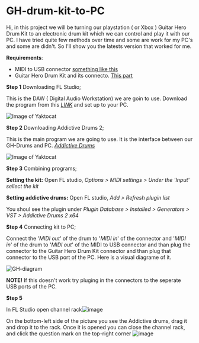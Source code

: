 # GH-drum-kit-to-PC
Hi, in this project we will be turning our playstation ( or Xbox ) Guitar Hero Drum Kit to an electronic drum kit which we can control and play it with our PC.
I have tried quite few methods over time and some are work for my PC's and some are didn't. So I'll show you the latests version that worked for me.

**Requirements**:
- MIDI to USB connector [something like this](https://www.amazon.com/Interface-Converter-Adapter-Indicator-Keyboard/dp/B087G7L7J2/ref=sr_1_1_sspa?dchild=1&keywords=usb+midi+cable&qid=1628748250&sr=8-1-spons&psc=1&spLa=ZW5jcnlwdGVkUXVhbGlmaWVyPUE0OVFMSTk5MThSQk4mZW5jcnlwdGVkSWQ9QTAxMDczNzVDRVFEV1hJTENFWFcmZW5jcnlwdGVkQWRJZD1BMDAyODI4ODFUSVFKVzhOTjdZQlMmd2lkZ2V0TmFtZT1zcF9hdGYmYWN0aW9uPWNsaWNrUmVkaXJlY3QmZG9Ob3RMb2dDbGljaz10cnVl)
- Guitar Hero Drum Kit and its connecto. [This part](https://i.ebayimg.com/images/g/eZsAAOSwU9xUPSLg/s-l400.jpg)

**Step 1** Downloading FL Studio;

This is the DAW ( Digital Audio Workstation) we are goin to use. Download the program from this [*LINK*](https://www.image-line.com/fl-studio-download/) and set up to your PC.

![Image of Yaktocat](https://www.seekpng.com/png/small/177-1777099_skills-fl-studio-logo-transparent.png)

**Step 2** Downloading Addictive Drums 2;

This is the main program we are going to use. It is the interface between our GH-Drums and PC. 
[*Addictive Drums*](https://www.youtube.com/watch?v=52-ESQODJJw)

![Image of Yaktocat](https://assets.xlnaudio.com/products/icons/303/BUADTOTA.jpg)

**Step 3** Combining programs;

**Setting the kit:** Open FL studio, *Options > MIDI settings > Under the 'Input' sellect the kit*

**Setting addictive drums:** Open FL studio,  *Add > Refresh plugin list*

You shoul see the plugin under *Plugin Database > Installed > Generators > VST > Addictive Drums 2 x64*

**Step 4** Connecting kit to PC;

Connect the '*MIDI out*' of the drum to '*MIDI in*' of the connector and '*MIDI in*' of the drum to '*MIDI out*' of the MIDI to USB connector and than plug the connector to the Guitar Hero Drum Kit connector and than plug that connector to the USB port of the PC. Here is a visual diagrame of it.

![GH-diagram](https://user-images.githubusercontent.com/88151522/129150944-2050a51c-4b73-41ae-81aa-848228ee0fb5.png)

**NOTE!** If this doesn't work try pluging in the connectors to the seperate USB ports of the PC.

**Step 5** 

In FL Studio open channel rack![image](https://user-images.githubusercontent.com/88151522/129152471-330fa9db-55a4-4b6c-bf61-2671f5c0002d.png)

On the bottom-left side of the picture you see the Addictive drums, drag it and drop it to the rack.
Once it is opened you can close the channel rack, and click the question mark on the top-right corner
![image](https://user-images.githubusercontent.com/88151522/129153302-cfc9cf15-fe2a-4b4f-b4d4-9c99d330a5b2.png)

